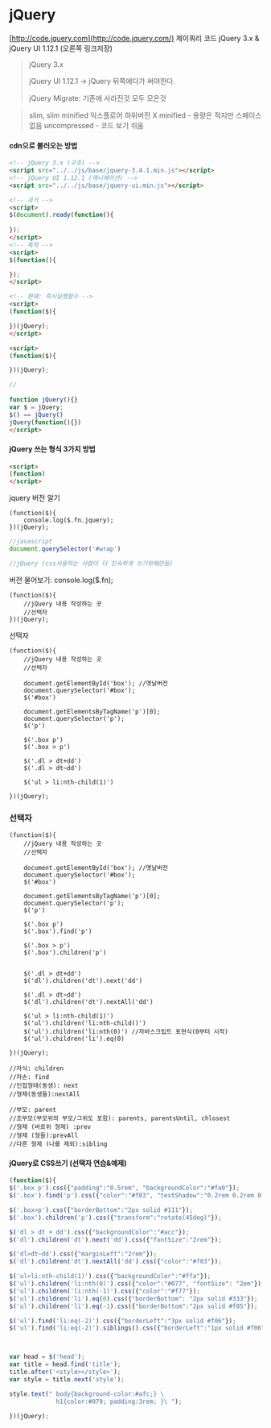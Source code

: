 # jQuery

[http://code.jquery.com](http://code.jquery.com/) 제이쿼리 코드 jQuery 3.x & jQuery UI 1.12.1  (오른쪽 링크저장)

> jQuery 3.x 
>
> jQuery UI 1.12.1 -> jQuery 뒤쪽에다가 써야한다.
>
> jQuery Migrate: 기존에 사라진것 모두 모은것

> slim, slim minified 익스플로어 하위버전 X
> minified - 용량은 적지만 스페이스없음
> uncompressed - 코드 보기 쉬움

#### cdn으로 불러오는 방법

<script src="https://code.jquery.com/jquery-3.4.1.js"></script>
```html
<!-- jQuery 3.x (구조) -->
<script src="../../js/base/jquery-3.4.1.min.js"></script>
<!-- jQuery UI 1.12.1 (애니메이션) -->
<script src="../../js/base/jquery-ui.min.js"></script>

```

```html
<!-- 과거 -->
<script>
$(document).ready(function(){
	
});
</script>
<!-- 축약 -->
<script>
$(function(){

});
</script>

<!-- 현재: 즉시실행함수 -->
<script>
(function($){

})(jQuery);
</script>
```

```html
<script>
(function($){

})(jQuery);

// 
    
function jQuery(){}
var $ = jQuery;
$() == jQuery()
jQuery(function(){})
</script>
```

#### jQuery 쓰는 형식 3가지 방법

```html
<script>
(function)
</script>
```

jquery 버전 알기

```jav
(function($){
    console.log($.fn.jquery);
})(jQuery);
```

```javascript
//javascript 
document.querySelector('#wrap')

//jQuery (css사용하는 사람이 더 친숙하게 쓰기위해만듬)


```

버전 물어보기: console.log($.fn);

```jQuery
(function($){
	//jQuery 내용 작성하는 곳
	//선택자
})(jQuery);
```

선택자

```jQuery
(function($){
	//jQuery 내용 작성하는 곳
	//선택자

	document.getElementById('box'); //옛날버전
	document.querySelector('#box');
	$('#box')

	document.getElementsByTagName('p')[0];
	document.querySelector('p');
	$('p')

	$('.box p')
	$('.box > p')

	$('.dl > dt+dd')
	$('.dl > dt~dd')

	$('ul > li:nth-child(1)')

})(jQuery);
```

### 선택자

```jQuery
(function($){
	//jQuery 내용 작성하는 곳
	//선택자

	document.getElementById('box'); //옛날버전
	document.querySelector('#box');
	$('#box')

	document.getElementsByTagName('p')[0];
	document.querySelector('p');
	$('p')

	$('.box p')
	$('.box').find('p')

	$('.box > p')
	$('.box').children('p')


	$('.dl > dt+dd')
	$('dl').children('dt').next('dd')

	$('.dl > dt~dd')
	$('dl').children('dt').nextAll('dd')

	$('ul > li:nth-child(1)')
	$('ul').children('li:nth-child()')
	$('ul').children('li:nth(0)') //자바스크립트 표현식(0부터 시작)
	$('ul').children('li').eq(0)

})(jQuery);

//자식: children
//자손: find
//인접형태(동생): next
//형제(동생들):nextAll

//부모: parent
//조부모(부모위의 부모/그위도 포함): parents, parentsUntil, chlosest
//형제 (바로위 형제) :prev
//형제 (형들):prevAll
//다른 형제 (나를 제외):sibling
```

#### jQuery로 CSS쓰기 (선택자 연습&예제)

```js
(function($){
$('.box p').css({"padding":"0.5rem", "backgroundColor":"#fa0"});
$('.box').find('p').css({"color":"#f03", "textShadow":"0.2rem 0.2rem 0.2rem rgba(0,0,0,0.7)"});

$('.box>p').css({"borderBottom":"2px solid #111"});
$('.box').children('p').css({"transform":"rotate(45deg)"});

$('dl > dt + dd').css({"backgroundColor":"#acc"});
$('dl').children('dt').next('dd').css({"fontSize":"2rem"});

$('dl>dt~dd').css({"marginLeft":"2rem"});
$('dl').children('dt').nextAll('dd').css({"color":"#f03"});

$('ul>li:nth-child(1)').css({"backgroundColor":"#ffa"});
$('ul').children('li:nth(0)').css({"color":"#077", "fontSize": "2em"});
$('ul').children('li:nth(-1)').css({"color":"#f77"});
$('ul').children('li').eq(0).css({"borderBottom": "2px solid #333"});
$('ul').children('li').eq(-1).css({"borderBottom":"2px solid #f05"});

$('ul').find('li:eq(-2)').css({"borderLeft":"3px solid #f06"});
$('ul').find('li:eq(-2)').siblings().css({"borderLeft":"1px solid #f06"});



var head = $('head');
var title = head.find('title');
title.after('<style></style>');
var style = title.next('style');

style.text(" body{background-color:#afc;} \
             h1{color:#079; padding:3rem; }\ ");

})(jQuery);
```


